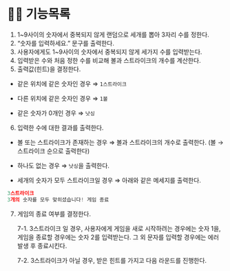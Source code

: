 # 

# ✍🏻 기능목록

1. 1~9사이의 숫자에서 중복되지 않게 랜덤으로 세개를 뽑아 3자리 수를 정한다.
2. “숫자를 입력하세요.” 문구를 출력한다.
3. 사용자에게도 1~9사이의 숫자에서 중복되지 않게 세가지 수를 입력받는다.
4. 입력받은 수와 처음 정한 수를 비교해 볼과 스트라이크의 개수를 계산한다.
5. 출력값(힌트)을 결정한다.

- 같은 위치에 같은 숫자인 경우 ⇒ `1스트라이크`

- 다른 위치에 같은 숫자인 경우 ⇒ `1볼`

- 같은 숫자가 0개인 경우 ⇒ `낫싱`

6. 입력한 수에 대한 결과를 출력한다.

- 볼 또는 스트라이크가 존재하는 경우 ⇒ 볼과 스트라이크의 개수로 출력한다. (볼 → 스트라이크 순으로 출력한다)

- 하나도 없는 경우 ⇒ `낫싱`을 출력한다.

- 세개의 숫자가 모두 스트라이크일 경우 ⇒ 아래와 같은 메세지를 출력한다.

```jsx
3스트라이크
3개의 숫자를 모두 맞히셨습니다! 게임 종료
```

7. 게임의 종료 여부를 결정한다.

	7-1. 3스트라이크 일 경우, 사용자에게 게임을 새로 시작하려는 경우에는 숫자 1을, 게임을 종료할 경우에는 숫자 2를 입력받는다. 그 외 문자를 입력할 경우에는 에러 발생 후 종료시킨다.

	7-2. 3스트라이크가 아닐 경우, 받은 힌트를 가지고 다음 라운드를 진행한다.